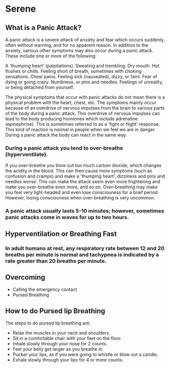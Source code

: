 # Serene

## What is a Panic Attack?
A panic attack is a severe attack of anxiety and fear which occurs suddenly, often without warning, and for no apparent reason.
In addition to the anxiety, various other symptoms may also occur during a panic attack. These include one or more of the following:

A 'thumping heart' (palpitations).
Sweating and trembling.
Dry mouth.
Hot flushes or chills.
Feeling short of breath, sometimes with choking sensations.
Chest pains.
Feeling sick (nauseated), dizzy, or faint.
Fear of dying or going crazy.
Numbness, or pins and needles.
Feelings of unreality, or being detached from yourself.

The physical symptoms that occur with panic attacks do not mean there is a physical problem with the heart, chest, etc. The symptoms mainly occur because of an overdrive of nervous impulses from the brain to various parts of the body during a panic attack. This overdrive of nervous impulses can lead to the body producing hormones which include adrenaline (epinephrine). This is sometimes referred to as a 'fight or flight' response. This kind of reaction is normal in people when we feel we are in danger. During a panic attack the body can react in the same way.

### During a panic attack you tend to over-breathe (hyperventilate). 
If you over-breathe you blow out too much carbon dioxide, which changes the acidity in the blood. This can then cause more symptoms (such as confusion and cramps) and make a 'thumping heart', dizziness and pins and needles worse. This can make the attack seem even more frightening and make you over-breathe even more, and so on. Over-breathing may make you feel very light-headed and even lose consciouness for a brief period. However, losing consciouness when over-breathing is very uncommon.

### A panic attack usually lasts 5-10 minutes; however, sometimes panic attacks come in waves for up to two hours.

## Hyperventilation or Breathing Fast
### In adult humans at rest, any respiratory rate between 12 and 20 breaths per minute is normal and tachypnea is indicated by a rate greater than 20 breaths per minute.


## Overcoming
* Calling the emergency contact
* Pursed Breathing


## How to do Pursed lip Breathing
The steps to do pursed lip breathing are:

* Relax the muscles in your neck and shoulders.
* Sit in a comfortable chair with your feet on the floor.
* Inhale slowly through your nose for 2 counts.
* Feel your belly get larger as you breathe in.
* Pucker your lips, as if you were going to whistle or blow out a candle.
* Exhale slowly through your lips for 4 or more counts.

